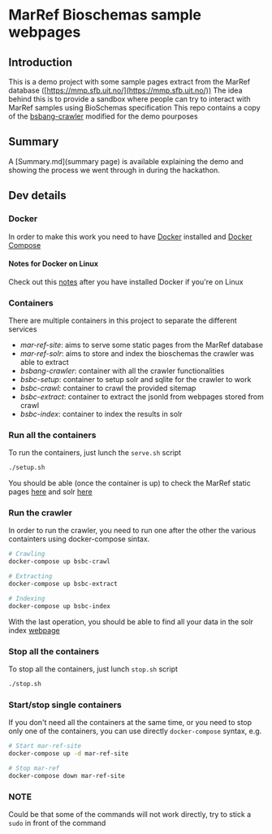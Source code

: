 # MarRef Bioschemas sample webpages

## Introduction

This is a demo project with some sample pages extract from the MarRef database ([https://mmp.sfb.uit.no/](https://mmp.sfb.uit.no/))
The idea behind this is to provide a sandbox where people can try to interact with MarRef samples using BioSchemas specification
This repo contains a copy of the [bsbang-crawler](https://github.com/justinccdev/bsbang-crawler) modified for the demo pourposes

## Summary
A [Summary.md](summary page) is available explaining the demo and showing the process we went through in during the hackathon.

## Dev details

### Docker

In order to make this work you need to have [Docker](https://www.docker.com/community-edition) installed and [Docker Compose ](https://docs.docker.com/compose/install/#prerequisites)

#### Notes for Docker on Linux
Check out this [notes](https://docs.docker.com/install/linux/linux-postinstall/) after you have installed Docker if you're on Linux

### Containers

There are multiple containers in this project to separate the different services

- *mar-ref-site*: aims to serve some static pages from the MarRef database
- *mar-ref-solr*: aims to store and index the bioschemas the crawler was able to extract
- *bsbang-crawler*: container with all the crawler functionalities
- *bsbc-setup*: container to setup solr and sqlite for the crawler to work
- *bsbc-crawl*: container to crawl the provided sitemap
- *bsbc-extract*: container to extract the jsonld from webpages stored from crawl
- *bsbc-index*: container to index the results in solr

### Run all the containers

To run the containers, just lunch the `serve.sh` script

```bash
./setup.sh
```

You should be able (once the container is up) to check the MarRef static pages [here](http://localhost:8080/) and solr [here](http://localhost:8983)

### Run the crawler

In order to run the crawler, you need to run one after the other the various containters using docker-compose sintax.

```bash
# Crawling
docker-compose up bsbc-crawl

# Extracting
docker-compose up bsbc-extract

# Indexing
docker-compose up bsbc-index
```

With the last operation, you should be able to find all your data in the solr index [webpage](http://localhost:8983/)

### Stop all the containers

To stop all the containers, just lunch `stop.sh` script

```bash
./stop.sh
```

### Start/stop single containers

If you don't need all the containers at the same time, or you need to stop only one of the containers, you can use directly `docker-compose` syntax, e.g.

```bash
# Start mar-ref-site
docker-compose up -d mar-ref-site

# Stop mar-ref
docker-compose down mar-ref-site
```

### NOTE

Could be that some of the commands will not work directly, try to stick a `sudo` in front of the command
